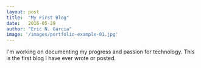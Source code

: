```yaml
---
layout: post
title:  "My First Blog"
date:   2016-05-29
author: "Eric N. Garcia"
image: '/images/portfolio-example-01.jpg'
---
```

I'm working on documenting my progress and passion for technology.  This is the first blog I have ever wrote or posted.

